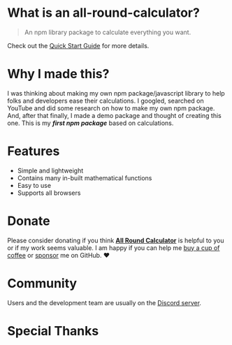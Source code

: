 # What is an all-round-calculator?

> An npm library package to calculate everything you want.

Check out the [Quick Start Guide](guide.md) for more details.

# Why I made this? <!-- {docsify-ignore} -->

I was thinking about making my own npm package/javascript library to help folks and developers ease their calculations. I googled, searched on YouTube and did some research on how to make my own npm package. And, after that finally, I made a demo package and thought of creating this one. This is my ***first npm package*** based on calculations.

# Features <!-- {docsify-ignore} -->

- Simple and lightweight
- Contains many in-built mathematical functions
- Easy to use
- Supports all browsers

# Donate <!-- {docsify-ignore} -->

Please consider donating if you think **[All Round Calculator](https://github.com/Susmita-Dey/all-round-calculator)** is helpful to you or if my work seems valuable. I am happy if you can help me [buy a cup of coffee](https://www.buymeacoffee.com/susmitadey) or [sponsor](https://github.com/sponsors/Susmita-Dey) me on GitHub. :heart:

# Community <!-- {docsify-ignore} -->

Users and the development team are usually on the [Discord server](https://discord.gg/g7FmxB9uZp).

# Special Thanks <!-- {docsify-ignore} -->
